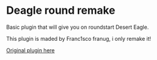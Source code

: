 <h1>Deagle round remake</h1>

Basic plugin that will give you on roundstart Desert Eagle.

This plugin is maded by Franc1sco franug, i only remake it!

<a href="https://forums.alliedmods.net/showthread.php?t=276258">Original plugin here</a>